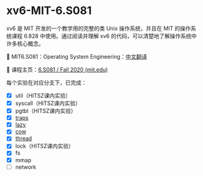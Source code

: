 # xv6-MIT-6.S081
xv6 是 MIT 开发的一个教学用的完整的类 Unix 操作系统，并且在 MIT 的操作系统课程 6.828 中使用。通过阅读并理解 xv6 的代码，可以清楚地了解操作系统中许多核心概念。

:feet: MIT6.S081：Operating System Engineering：[中文翻译](https://mit-public-courses-cn-translatio.gitbook.io/mit6-s081/)

:feet: 课程主页：[6.S081 / Fall 2020 (mit.edu)](https://pdos.csail.mit.edu/6.S081/2020/index.html)


每个实验在对应分支下，已完成：
- [x] util（HITSZ课内实验）
- [x] syscall（HITSZ课内实验）
- [x] pgtbl（HITSZ课内实验）
- [x] [traps](https://github.com/YounG-0516/xv6-6.S081/tree/traps)
- [x] [lazy](https://github.com/YounG-0516/xv6-6.S081/tree/lazy)
- [x] [cow](https://github.com/YounG-0516/xv6-6.S081/tree/cow)
- [x] [thread](https://github.com/YounG-0516/xv6-6.S081/tree/thread)
- [x] lock（HITSZ课内实验）
- [x] fs
- [x] mmap
- [ ] network

